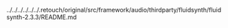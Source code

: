 ../../../../../../.retouch/original/src/framework/audio/thirdparty/fluidsynth/fluidsynth-2.3.3/README.md